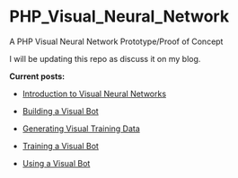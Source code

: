 # PHP_Visual_Neural_Network
A PHP Visual Neural Network Prototype/Proof of Concept

I will be updating this repo as discuss it on my blog.

**Current posts:**
* [Introduction to Visual Neural Networks](https://geekgirljoy.wordpress.com/2019/07/24/introduction-to-creating-visual-neural-networks/)

* [Building a Visual Bot](https://geekgirljoy.wordpress.com/2019/07/31/building-a-visual-bot/)

* [Generating Visual Training Data](https://geekgirljoy.wordpress.com/2019/08/08/generating-visual-training-data/)

* [Training a Visual Bot](https://geekgirljoy.wordpress.com/2019/08/15/training-a-visual-bot/)

* [Using a Visual Bot](https://geekgirljoy.wordpress.com/2019/08/21/using-a-visual-bot/)
